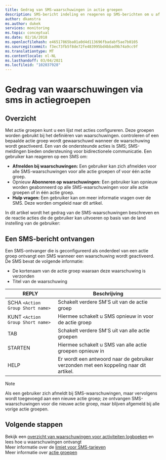 ```yaml
---
title: Gedrag van SMS-waarschuwingen in actie groepen
description: SMS-bericht indeling en reageren op SMS-berichten om u af te melden, u opnieuw aan te melden of om hulp te vragen.
author: dkamstra
ms.author: dukek
services: monitoring
ms.topic: conceptual
ms.date: 02/16/2018
ms.openlocfilehash: e46517865ba01a0d4d113696fbadabf5ae7b0105
ms.sourcegitcommit: f3ec73fb5f8de72fe483995bd4bbad9b74a9cc9f
ms.translationtype: MT
ms.contentlocale: nl-NL
ms.lasthandoff: 03/04/2021
ms.locfileid: "102037928"
---
```

# <a name="sms-alert-behavior-in-action-groups"></a>Gedrag van waarschuwingen via sms in actiegroepen

## <a name="overview"></a>Overzicht 
Met actie groepen kunt u een lijst met acties configureren. Deze groepen worden gebruikt bij het definiëren van waarschuwingen. controleren of een bepaalde actie groep wordt gewaarschuwd wanneer de waarschuwing wordt geactiveerd. Een van de ondersteunde acties is SMS; SMS-meldingen bieden ondersteuning voor bidirectionele communicatie. Een gebruiker kan reageren op een SMS om:

- **Afmelden bij waarschuwingen:** Een gebruiker kan zich afmelden voor alle SMS-waarschuwingen voor alle actie groepen of voor één actie groep.
- Opnieuw **Abonneren op waarschuwingen:** Een gebruiker kan opnieuw worden geabonneerd op alle SMS-waarschuwingen voor alle actie groepen of in één actie groep.  
- **Hulp vragen:** Een gebruiker kan om meer informatie vragen over de SMS. Deze worden omgeleid naar dit artikel.

In dit artikel wordt het gedrag van de SMS-waarschuwingen beschreven en de reactie acties die de gebruiker kan uitvoeren op basis van de land instelling van de gebruiker:

## <a name="receiving-an-sms-alert"></a>Een SMS-bericht ontvangen
Een SMS-ontvanger die is geconfigureerd als onderdeel van een actie groep ontvangt een SMS wanneer een waarschuwing wordt geactiveerd. De SMS bevat de volgende informatie:
* De kortenaam van de actie groep waaraan deze waarschuwing is verzonden
* Titel van de waarschuwing

| REPLY | Beschrijving |
| ----- | ----------- |
| SCHA `<Action Group Short name>` | Schakelt verdere SM'S uit van de actie groep |
| KUNT `<Action Group Short name>` | Hiermee schakelt u SMS opnieuw in voor de actie groep |
| TAB | Schakelt verdere SM'S uit van alle actie groepen |
| STARTEN | Hiermee schakelt u SMS van alle actie groepen opnieuw in |
| HELP | Er wordt een antwoord naar de gebruiker verzonden met een koppeling naar dit artikel. |

>[!NOTE]
>Als een gebruiker zich afmeldt bij SMS-waarschuwingen, maar vervolgens wordt toegevoegd aan een nieuwe actie groep; ze ontvangen SMS-waarschuwingen voor die nieuwe actie groep, maar blijven afgemeld bij alle vorige actie groepen.

## <a name="next-steps"></a>Volgende stappen
Bekijk een [overzicht van waarschuwingen voor activiteiten logboeken](./alerts-overview.md) en lees hoe u waarschuwingen ontvangt  
Meer informatie over de [limiet voor SMS-tarieven](alerts-rate-limiting.md)  
Meer informatie over [actie groepen](./action-groups.md)